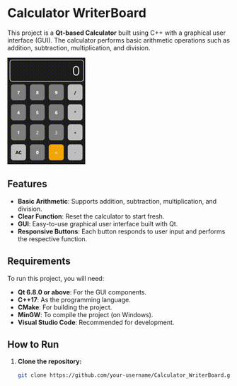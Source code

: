 # Calculator WriterBoard

This project is a **Qt-based Calculator** built using C++ with a graphical user interface (GUI). The calculator performs basic arithmetic operations such as addition, subtraction, multiplication, and division.

![Calculator Interface](Qcalc.gif)

## Features

- **Basic Arithmetic**: Supports addition, subtraction, multiplication, and division.
- **Clear Function**: Reset the calculator to start fresh.
- **GUI**: Easy-to-use graphical user interface built with Qt.
- **Responsive Buttons**: Each button responds to user input and performs the respective function.

## Requirements

To run this project, you will need:

- **Qt 6.8.0 or above**: For the GUI components.
- **C++17**: As the programming language.
- **CMake**: For building the project.
- **MinGW**: To compile the project (on Windows).
- **Visual Studio Code**: Recommended for development.

## How to Run

1. **Clone the repository:**

   ```bash
   git clone https://github.com/your-username/Calculator_WriterBoard.git
